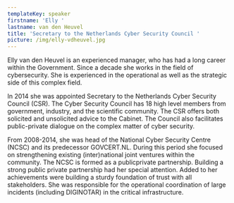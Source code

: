 ```yaml
---
templateKey: speaker
firstname: 'Elly '
lastname: van den Heuvel
title: 'Secretary to the Netherlands Cyber Security Council '
picture: /img/elly-vdheuvel.jpg
---
```

Elly van den Heuvel is an experienced manager, who has had a long career within the Government. Since a decade she works in the field of cybersecurity. She is experienced in the operational as well as the strategic side of this complex field.

In 2014 she was appointed Secretary to the Netherlands Cyber Security Council (CSR). The Cyber Security Council has 18 high level members from government, industry, and the scientific community. The CSR offers both solicited and unsolicited advice to the Cabinet. The Council also facilitates public-private dialogue on the complex matter of cyber security.

From 2008-2014, she was head of the National Cyber Security Centre (NCSC) and its predecessor GOVCERT.NL. During this period she focused on strengthening existing (inter)national joint ventures within the community. The NCSC is formed as a publicprivate partnership. Building a strong public private partnership had her special attention. Added to her achievements were building a sturdy foundation of trust with all stakeholders. She was responsible for the operational coordination of large incidents (including DIGINOTAR) in the critical infrastructure.

